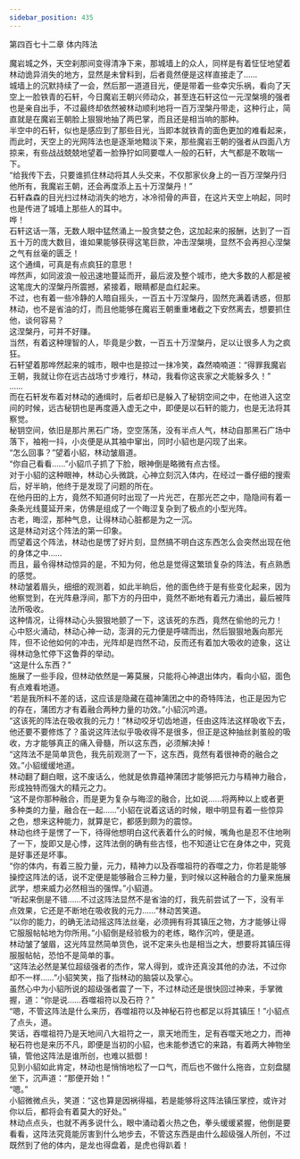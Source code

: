 ```yaml
---
sidebar_position: 435
---
```

 第四百七十二章 体内阵法


魔岩城之外，天空刹那间变得清净下来，那城墙上的众人，同样是有着怔怔地望着林动诡异消失的地方，显然是未曾料到，后者竟然便是这样直接走了……  
城墙上的沉默持续了一会，然后那一道道目光，便是带着一些幸灾乐祸，看向了天空上一脸铁青的石轩，今日魔岩王朝兴师动众，甚至连石轩这位一元涅槃境的强者也是亲自出手，不过最终却依然被林动顺利地将一百万涅槃丹带走，这种行止，简直就是在魔岩王朝脸上狠狠地抽了两巴掌，而且还是相当响的那种。  
半空中的石轩，似也是感应到了那些目光，当即本就铁青的面色更加的难看起来，而此时，天空上的光网阵法也是逐渐地黯淡下来，那些魔岩王朝的强者从四面八方掠来，有些战战兢兢地望着一脸狰狞如同要噬人一般的石轩，大气都是不敢喘一下。  
“给我传下去，只要谁抓住林动将其人头交来，不仅那家伙身上的一百万涅槃丹归他所有，我魔岩王朝，还会再度添上五十万涅槃丹！”  
石轩森森的目光扫过林动消失的地方，冰冷彻骨的声音，在这片天空上响起，同时也是传进了城墙上那些人的耳中。  
哗！  
石轩这话一落，无数人眼中猛然涌上一股贪婪之色，这加起来的报酬，达到了一百五十万的庞大数目，谁如果能够获得这笔巨款，冲击涅槃境，显然不会再担心涅槃之气有丝毫的匮乏！  
这个通缉，可真是有点疯狂的意思！  
哗然声，如同波浪一般迅速地蔓延而开，最后波及整个城市，绝大多数的人都是被这笔庞大的涅槃丹所震撼，紧接着，眼睛都是血红起来。  
不过，也有着一些冷静的人暗自摇头，一百五十万涅槃丹，固然充满着诱惑，但那林动，也不是省油的灯，而且他能够在魔岩王朝重重堵截之下安然离去，想要抓住他，谈何容易？  
这涅槃丹，可并不好赚。  
当然，有着这种理智的人，毕竟是少数，一百五十万涅槃丹，足以让很多人为之疯狂。  
石轩望着那哗然起来的城市，眼中也是掠过一抹冷笑，森然喃喃道：“得罪我魔岩王朝，我就让你在远古战场寸步难行，林动，我看你这丧家之犬能躲多久！”  
……  
而在石轩发布着对林动的通缉时，后者却已是躲入了秘钥空间之中，在他进入这空间的时候，远古秘钥也是再度遁入虚无之中，即便是以石轩的能力，也是无法将其察觉。  
秘钥空间，依旧是那片黑石广场，空空荡荡，没有半点人气，林动自那黑石广场中落下，袖袍一抖，小炎便是从其袖中窜出，同时小貂也是闪现了出来。  
“怎么回事？”望着小貂，林动皱眉道。  
“你自己看看……”小貂爪子抓了下脸，眼神倒是略微有点古怪。  
对于小貂的这种眼神，林动心头微跳，心神立刻沉入体内，在经过一番仔细的搜索后，好半晌，他终于是发现了问题的所在。  
在他丹田的上方，竟然不知道何时出现了一片光芒，在那光芒之中，隐隐间有着一条条光线蔓延开来，仿佛是组成了一个晦涩复杂到了极点的小型光阵。  
古老，晦涩，那种气息，让得林动心脏都是为之一沉。  
这是林动对这个阵法的第一印象。  
而望着这个阵法，林动也是愣了好片刻，显然搞不明白这东西怎么会突然出现在他的身体之中……  
而且，最令得林动惊异的是，不知为何，他总是觉得这繁琐复杂的阵法，有点熟悉的感觉。  
林动皱着眉头，细细的观测着，如此半晌后，他的面色终于是有些变化起来，因为他察觉到，在光阵悬浮间，那下方的丹田中，竟然不断地有着元力涌出，最后被阵法所吸收。  
这种情况，让得林动心头狠狠地颤了一下，这该死的东西，竟然在偷他的元力！  
心中怒火涌动，林动心神一动，澎湃的元力便是呼啸而出，然后狠狠地轰向那光阵，但不论他如何的冲击，光阵却是岿然不动，反而还有着加大吸收的迹象，这让得林动急忙停下这鲁莽的举动。  
“这是什么东西？”  
施展了一些手段，但林动依然是一筹莫展，只能将心神退出体内，看向小貂，面色有点难看地道。  
“若是我所料不差的话，这应该是隐藏在蕴神蒲团之中的奇特阵法，也正是因为它的存在，蒲团方才有着融合两种力量的功效。”小貂沉吟道。  
“这该死的阵法在吸收我的元力！”林动咬牙切齿地道，任由这阵法这样吸收下去，他还要不要修炼了？虽说这阵法似乎吸收得不是很多，但正是这种抽丝剥茧般的吸收，方才能够真正的痛入骨髓，所以这东西，必须解决掉！  
“这阵法不是简单货色，我先前观测了一下，这东西，竟然有着很神奇的融合之效。”小貂缓缓地道。  
林动翻了翻白眼，这不废话么，他就是依靠蕴神蒲团才能够把元力与精神力融合，形成独特而强大的精元之力。  
“这不是你那种融合，而是更为复杂与晦涩的融合，比如说……将两种以上或者更多种类的力量，融合在一起……”小貂在说着这话的时候，眼中明显有着一些惊异之色，想来这种能力，就算是它，都感到颇为的震惊。  
林动也终于是愣了一下，待得他想明白这代表着什么的时候，嘴角也是忍不住地咧了一下，旋即又是心悸，这阵法倒的确有些古怪，也不知道让它在身体之中，究竟是好事还是坏事。  
“你的体内，有着三股力量，元力，精神力以及吞噬祖符的吞噬之力，你若是能够操控这阵法的话，说不定便是能够融合三种力量，到时候以这种融合的力量来施展武学，想来威力必然相当的强悍。”小貂道。  
“听起来倒是不错……不过这阵法显然不是省油的灯，我先前尝试了一下，没有半点效果，它还是不断地在吸收我的元力……”林动苦笑道。  
“以你的能力，的确无法动摇这阵法丝毫，必须拥有将其镇压之物，方才能够让得它服服帖帖地为你所用。”小貂倒是经验极为的老练，略作沉吟，便是道。  
林动皱了皱眉，这光阵显然简单货色，说不定来头也是相当之大，想要将其镇压得服服帖帖，恐怕不是简单的事。  
“这阵法必然是某位超级强者的杰作，常人得到，或许还真没其他的办法，不过你却不一样……”小貂笑笑，指了指林动的脑袋以及掌心。  
虽然心中为小貂所说的超级强者震了一下，不过林动还是很快回过神来，手掌微握，道：“你是说……吞噬祖符以及石符？”  
“嗯，不管这阵法是什么来历，吞噬祖符以及神秘石符也都足以将其镇压！”小貂点了点头，道。  
笑话，吞噬祖符乃是天地间八大祖符之一，禀天地而生，足有吞噬天地之力，而神秘石符也是来历不凡，即便是当初的小貂，也未能参透它的来路，有着两大神物坐镇，管他这阵法是谁所创，也难以抵御！  
见到小貂如此肯定，林动也是悄悄地松了一口气，而后也不做什么拖沓，立刻盘腿坐下，沉声道：“那便开始！”  
“嗯。”  
小貂微微点头，笑道：“这也算是因祸得福，若是能够将这阵法镇压掌控，或许对你以后，都将会有着莫大的好处。”  
林动点点头，也就不再多说什么，眼中涌动着火热之色，拳头缓缓紧握，他倒是要看看，这阵法究竟能厉害到什么地步去，不管这东西是由什么超级强人所创，不过既然到了他的体内，是龙也得盘着，是虎也得趴着！  
  
  
